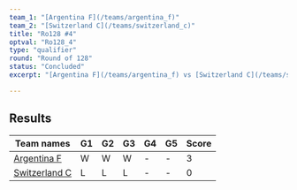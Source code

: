 ```yaml
---
team_1: "[Argentina F](/teams/argentina_f)"
team_2: "[Switzerland C](/teams/switzerland_c)"
title: "Ro128 #4"
optval: "Ro128_4"
type: "qualifier"
round: "Round of 128"
status: "Concluded"
excerpt: "[Argentina F](/teams/argentina_f) vs [Switzerland C](/teams/switzerland_c)"

---
```

## Results

| Team names | G1 | G2 | G3 | G4 | G5 | Score |
| -- | -- | -- | -- | -- | -- | -- |
| [Argentina F](/teams/argentina_f) | W | W | W | - | - | 3 |
| [Switzerland C](/teams/switzerland_c) | L | L | L | - | - | 0 |
